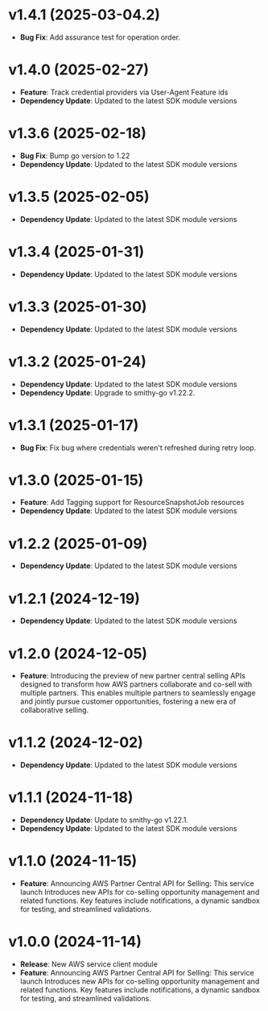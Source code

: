 # v1.4.1 (2025-03-04.2)

* **Bug Fix**: Add assurance test for operation order.

# v1.4.0 (2025-02-27)

* **Feature**: Track credential providers via User-Agent Feature ids
* **Dependency Update**: Updated to the latest SDK module versions

# v1.3.6 (2025-02-18)

* **Bug Fix**: Bump go version to 1.22
* **Dependency Update**: Updated to the latest SDK module versions

# v1.3.5 (2025-02-05)

* **Dependency Update**: Updated to the latest SDK module versions

# v1.3.4 (2025-01-31)

* **Dependency Update**: Updated to the latest SDK module versions

# v1.3.3 (2025-01-30)

* **Dependency Update**: Updated to the latest SDK module versions

# v1.3.2 (2025-01-24)

* **Dependency Update**: Updated to the latest SDK module versions
* **Dependency Update**: Upgrade to smithy-go v1.22.2.

# v1.3.1 (2025-01-17)

* **Bug Fix**: Fix bug where credentials weren't refreshed during retry loop.

# v1.3.0 (2025-01-15)

* **Feature**: Add Tagging support for ResourceSnapshotJob resources
* **Dependency Update**: Updated to the latest SDK module versions

# v1.2.2 (2025-01-09)

* **Dependency Update**: Updated to the latest SDK module versions

# v1.2.1 (2024-12-19)

* **Dependency Update**: Updated to the latest SDK module versions

# v1.2.0 (2024-12-05)

* **Feature**: Introducing the preview of new partner central selling APIs designed to transform how AWS partners collaborate and co-sell with multiple partners. This enables multiple partners to seamlessly engage and jointly pursue customer opportunities, fostering a new era of collaborative selling.

# v1.1.2 (2024-12-02)

* **Dependency Update**: Updated to the latest SDK module versions

# v1.1.1 (2024-11-18)

* **Dependency Update**: Update to smithy-go v1.22.1.
* **Dependency Update**: Updated to the latest SDK module versions

# v1.1.0 (2024-11-15)

* **Feature**: Announcing AWS Partner Central API for Selling: This service launch Introduces new APIs for co-selling opportunity management and related functions. Key features include notifications, a dynamic sandbox for testing, and streamlined validations.

# v1.0.0 (2024-11-14)

* **Release**: New AWS service client module
* **Feature**: Announcing AWS Partner Central API for Selling: This service launch Introduces new APIs for co-selling opportunity management and related functions. Key features include notifications, a dynamic sandbox for testing, and streamlined validations.

